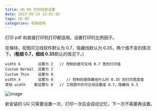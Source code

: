 ```yaml
---
title: UG NX 打印线宽设置
date: 2017-05-23 12:01:16
tags: UG_NX
categories: 机械结构
---
```


打印 pdf 和直接打印机打印都适用。设置打印的比例因子。

<!--more-->

在保持，视图可见线软件默认为 0.7，隐藏线默认为 0.35，两个值不变的情况下。(**粗细 0.7，细线 0.35**默认的情况下。)

```
width 6        设置为 2   // 控制的是可见线 0.7 宽的打印值
Custom Normal  设置为 2
Custom Thin    设置为 0 
width 4        设置为 0	  // 控制的是隐藏线什么的 0.35 的打印宽度值
其他 width    都设置为 0   // 工程图中的可见线设置成 0.7，隐藏线 0.3
```

![image](http://image.huvjie.com/190221-02_img01.jpg)

新安装的 UG 只需要设置一次，打印一次后会自动记忆，下一次不需要再设置。